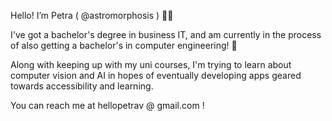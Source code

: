 Hello! I’m Petra ( @astromorphosis ) 🐸🌈

I've got a bachelor's degree in business IT, and am currently in the process of also getting a bachelor's in computer engineering! 💾

Along with keeping up with my uni courses, I'm trying to learn about computer vision and AI in hopes of eventually developing apps geared towards accessibility and learning. 

You can reach me at hellopetrav @ gmail.com !

<!---
astromorphosis/astromorphosis is a ✨ special ✨ repository because its `README.md` (this file) appears on your GitHub profile.
You can click the Preview link to take a look at your changes.
--->
